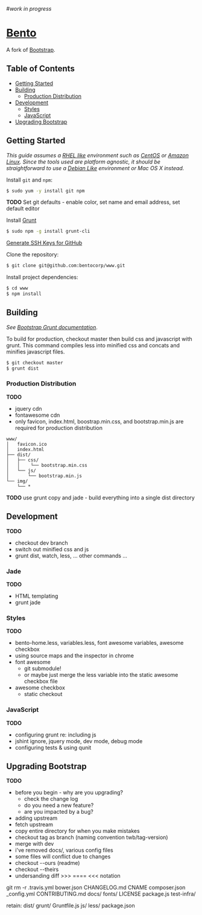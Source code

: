 #*work in progress*

# [Bento](https://bentonow.com)

A fork of [Bootstrap](http://getbootstrap.com).

## Table of Contents
- [Getting Started](#getting-started)
- [Building](#building)
  - [Production Distribution](#production-distribution)
- [Development](#development)
  - [Styles](#styles)
  - [JavaScript](#javascript)
- [Upgrading Bootstrap](#upgrading-bootstrap)


## Getting Started
*This guide assumes a [RHEL like](https://en.wikipedia.org/wiki/Red_Hat_Enterprise_Linux_derivatives) environment such as [CentOS](http://centos.org) or [Amazon Linux](http://aws.amazon.com/amazon-linux-ami/). Since the tools used are platform agnostic, it should be straightforward to use a [Debian Like](https://wiki.debian.org/Derivatives) environment or Mac OS X instead.*

Install `git` and `npm`:
```sh
$ sudo yum -y install git npm
```

**TODO**
Set git defaults - enable color, set name and email address, set default editor

Install [Grunt](http://gruntjs.com)
```sh
$ sudo npm -g install grunt-cli
```

[Generate SSH Keys for GitHub](https://help.github.com/articles/generating-ssh-keys/)

Clone the repository:
```sh
$ git clone git@github.com:bentocorp/www.git
```

Install project dependencies:
```sh
$ cd www
$ npm install
```

## Building
*See [Bootstrap Grunt documentation](http://getbootstrap.com/getting-started/#grunt-installing)*.

To build for production, checkout master then build css and javascript with grunt. This command compiles less into minified css and concats and minifies javascript files.

```sh
$ git checkout master
$ grunt dist
```

### Production Distribution
**TODO**
- jquery cdn
- fontawesome cdn
- only favicon, index.html, boostrap.min.css, and bootstrap.min.js are required for production distribution
```
www/
│   favicon.ico
│   index.html
├── dist/
│   ├── css/
│   │    └── bootstrap.min.css
│   └── js/
│       └── bootstrap.min.js
└── img/
    └── *
```

**TODO** use grunt copy and jade - build everything into a single dist directory

## Development
**TODO**
- checkout dev branch
- switch out minified css and js
- grunt dist, watch, less, ... other commands ...

### Jade
**TODO**
- HTML templating
- grunt jade

### Styles
**TODO**
- bento-home.less, variables.less, font awesome variables, awesome checkbox
- using source maps and the inspector in chrome
- font awesome
  - git submodule!
  - or maybe just merge the less variable into the static awesome checkbox file
- awesome checkbox
  - static checkout

### JavaScript
**TODO**
- configuring grunt re: including js
- jshint ignore, jquery mode, dev mode, debug mode
- configuring tests & using qunit

## Upgrading Bootstrap
**TODO**
- before you begin - why are you upgrading?
  - check the change log
  - do you need a new feature?
  - are you impacted by a bug?
- adding upstream
- fetch upstream
- copy entire directory for when you make mistakes
- checkout tag as branch (naming convention twb/tag-version)
- merge with dev
- i've removed docs/, various config files
- some files will conflict due to changes
- checkout --ours (readme)
- checkout --theirs
- undersanding diff >>> ==== <<< notation

git rm -r .travis.yml bower.json CHANGELOG.md CNAME composer.json _config.yml CONTRIBUTING.md docs/ fonts/ LICENSE package.js test-infra/

retain: dist/ grunt/ Gruntfile.js js/ less/ package.json